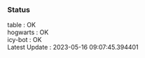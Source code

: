### Status


table : OK  
hogwarts : OK  
icy-bot : OK  
Latest Update : 2023-05-16 09:07:45.394401
